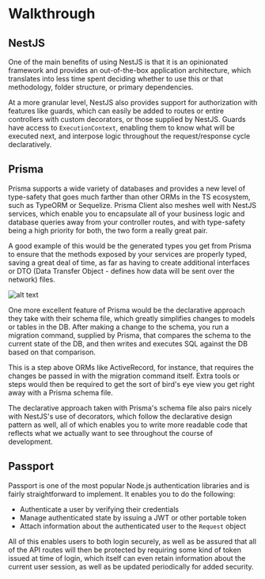 # Walkthrough

## NestJS

One of the main benefits of using NestJS is that it is an opinionated framework and provides an out-of-the-box application architecture, which translates into less time spent deciding whether to use this or that methodology, folder structure, or primary dependencies.

At a more granular level, NestJS also provides support for authorization with features like guards, which can easily be added to routes or entire controllers with custom decorators, or those supplied by NestJS. Guards have access to `ExecutionContext`, enabling them to know what will be executed next, and interpose logic throughout the request/response cycle declaratively.

## Prisma

Prisma supports a wide variety of databases and provides a new level of type-safety that goes much farther than other ORMs in the TS ecosystem, such as TypeORM or Sequelize. Prisma Client also meshes well with NestJS services, which enable you to encapsulate all of your business logic and database queries away from your controller routes, and with type-safety being a high priority for both, the two form a really great pair.

A good example of this would be the generated types you get from Prisma to ensure that the methods exposed by your services are properly typed, saving a great deal of time, as far as having to create additional interfaces or DTO (Data Transfer Object - defines how data will be sent over the network) files.

![alt text](https://www.prisma.io/images/stack_diagram.svg)

One more excellent feature of Prisma would be the declarative approach they take with their schema file, which greatly simplifies changes to models or tables in the DB. After making a change to the schema, you run a migration command, supplied by Prisma, that compares the schema to the current state of the DB, and then writes and executes SQL against the DB based on that comparison.

This is a step above ORMs like ActiveRecord, for instance, that requires the changes be passed in with the migration command itself. Extra tools or steps would then be required to get the sort of bird's eye view you get right away with a Prisma schema file.

The declarative approach taken with Prisma's schema file also pairs nicely with NestJS's use of decorators, which follow the declarative design pattern as well, all of which enables you to write more readable code that reflects what we actually want to see throughout the course of development.

## Passport

Passport is one of the most popular Node.js authentication libraries and is fairly straightforward to implement. It enables you to do the following:

- Authenticate a user by verifying their credentials
- Manage authenticated state by issuing a JWT or other portable token
- Attach information about the authenticated user to the `Request` object

All of this enables users to both login securely, as well as be assured that all of the API routes will then be protected by requiring some kind of token issued at time of login, which itself can even retain information about the current user session, as well as be updated periodically for added security.

